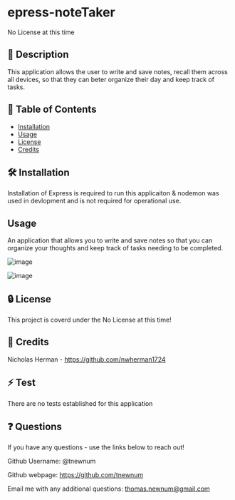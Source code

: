 # epress-noteTaker

No License at this time

## 📘 Description

This application allows the user to write and save notes, recall them across all devices, so that they can beter organize their day and keep track of tasks.

## 📑 Table of Contents 

- [Installation](#installation)
- [Usage](#usage)
- [License](#license)
- [Credits](#credits)

## 🛠️ Installation 

Installation of Express is required to run this applicaiton & nodemon was used in devlopment and is not required for operational use.

## Usage

An application that allows you to write and save notes so that you can organize your thoughts and keep track of tasks needing to be completed. 

![image](https://user-images.githubusercontent.com/117390778/222485568-a55e8745-ebc0-4915-b2bb-20fcbcf85803.png)

![image](https://user-images.githubusercontent.com/117390778/222485910-00fa2091-52e6-4613-ba84-0872038dfc84.png)


## 🔒 License

This project is coverd under the No License at this time!

## 🤝 Credits

Nicholas Herman - https://github.com/nwherman1724

## ⚡ Test

There are no tests established for this application

## ❓ Questions

If you have any questions - use the links below to reach out!

Github Username: @tnewnum

Github webpage: https://github.com/tnewnum

Email me with any additional questions: thomas.newnum@gmail.com